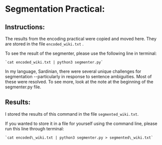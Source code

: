 # Segmentation Practical:

## Instructions:

   The results from the encoding practical were copied and moved here. They are stored in the file `encoded_wiki.txt` .

   To see the result of the segmenter, please use the following line in terminal:

    `cat encoded_wiki.txt | python3 segmenter.py`


   In my language, Sardinian, there were several unique challenges for segmentation --particularly in response to sentence ambiguities. Most of these were resolved. To see more, look at the note at the beginning of the segmenter.py file.


## Results:

   I stored the results of this command in the file `segmented_wiki.txt`.

   If you wanted to store it in a file for yourself using the command line, please run this line through terminal:

    `cat encoded\_wiki.txt | python3 segmenter.py > segmented\_wiki.txt`
